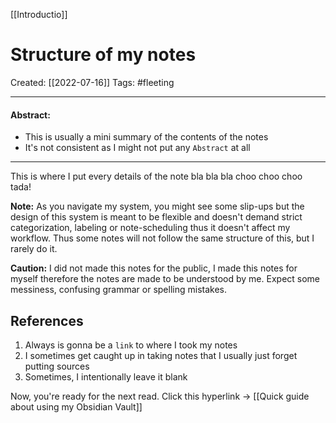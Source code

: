 [[Introductio]] 

# Structure of my notes 
Created:  [[2022-07-16]]
Tags: #fleeting 

---
#### Abstract:
- This is usually a mini summary of the contents of the notes 
- It's not consistent as I might not put any `Abstract` at all 
---

This is where I put every details of the note
bla bla bla
choo choo choo
tada!

**Note:**
As you navigate my system, you might see some slip-ups but the design of this system is meant to be flexible and doesn't demand strict categorization, labeling or note-scheduling thus it doesn't affect my workflow. Thus some notes will not follow the same structure of this, but I rarely do it. 

**Caution:** 
I did not made this notes for the public, I made this notes for myself therefore the notes are made to be understood by me. Expect some messiness, confusing grammar or spelling mistakes.  



## References
1. Always is gonna be a `link` to where I took my notes
2. I sometimes get caught up in taking notes that I usually just forget putting sources 
3. Sometimes, I intentionally leave it blank


Now, you're ready for the next read.
Click this hyperlink -> [[Quick guide about using my Obsidian Vault]]


